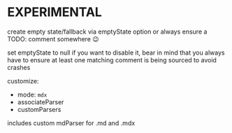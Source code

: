 # EXPERIMENTAL

create empty state/fallback via emptyState option or always ensure a TODO: comment somewhere 😉

set emptyState to null if you want to disable it, bear in mind that you always have to ensure at least one matching comment is being sourced to avoid crashes

<!-- TODO: createTypes to ensure emptyState just returns nothing instead of erroring -->

customize:

- mode: `mdx`
- associateParser
- customParsers

includes custom mdParser for .md and .mdx
